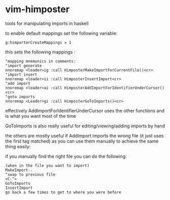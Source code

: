 # vim-himposter
tools for manipulating imports in haskell

to enable default mappings set the following variable:

```g:himporterCreateMappings = 1```

this sets the following mappings :

```
"mapping mnemonics in comments:
"import generate
nnoremap <leader>ig :call HimposterMakeImportForCurrentFile()<cr>
"import insert
nnoremap <leader>ii :call HimposterInsertImport<cr>
"add import 
nnoremap <leader>ai :call HimposterAddImportForIdentifierUnderCursor()<cr>
"goto imports
nnoremap <Leader>gi :call HimposterGoToImports()<cr>
```

effectively AddImportForIdentifierUnderCursor uses the other functions and is what you want most of the time

GoToImports is also really useful for editing/viewing/adding imports by hand

the others are mostly useful if AddImport imports the wrong file (it just uses the first tag matched) 
as you can use them manually to achieve the same thing easily:

if you manually find the right file you can do the following:

```
(when in the file you want to import)
MakeImport..
"swap to previous file
<C-^>
GoToImports
InsertImport
go back a few times to get to where you were before
```

